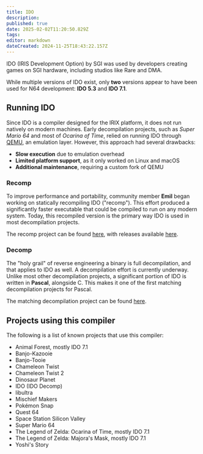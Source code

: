 ```yaml
---
title: IDO
description: 
published: true
date: 2025-02-02T11:20:50.829Z
tags: 
editor: markdown
dateCreated: 2024-11-25T18:43:22.157Z
---
```


IDO (IRIS Development Option) by SGI was used by developers creating games on SGI hardware, including studios like Rare and DMA.

While multiple versions of IDO exist, only **two** versions appear to have been used for N64 development: **IDO 5.3** and **IDO 7.1**.

## Running IDO
Since IDO is a compiler designed for the IRIX platform, it does not run natively on modern machines. Early decompilation projects, such as *Super Mario 64* and most of *Ocarina of Time*, relied on running IDO through [QEMU](https://www.qemu.org/), an emulation layer. However, this approach had several drawbacks:  

- **Slow execution** due to emulation overhead  
- **Limited platform support**, as it only worked on Linux and macOS  
- **Additional maintenance**, requiring a custom fork of QEMU  

### Recomp
To improve performance and portability, community member **Emil** began working on statically recompiling IDO ("recomp"). This effort produced a significantly faster executable that could be compiled to run on any modern system. Today, this recompiled version is the primary way IDO is used in most decompilation projects.  

The recomp project can be found [here](https://github.com/decompals/ido-static-recomp), with releases available [here](https://github.com/decompals/ido-static-recomp/releases).  

### Decomp
The "holy grail" of reverse engineering a binary is full decompilation, and that applies to IDO as well. A decompilation effort is currently underway. Unlike most other decompilation projects, a significant portion of IDO is written in **Pascal**, alongside C. This makes it one of the first matching decompilation projects for Pascal.  

The matching decompilation project can be found [here](https://github.com/decompals/ido-matching-decomp).

## Projects using this compiler

The following is a list of known projects that use this compiler:

* Animal Forest, mostly IDO 7.1
* Banjo-Kazooie
* Banjo-Tooie
* Chameleon Twist
* Chameleon Twist 2
* Dinosaur Planet
* IDO (IDO Decomp)
* libultra
* Mischief Makers
* Pokémon Snap
* Quest 64
* Space Station Silicon Valley
* Super Mario 64
* The Legend of Zelda: Ocarina of Time, mostly IDO 7.1
* The Legend of Zelda: Majora's Mask, mostly IDO 7.1
* Yoshi's Story
